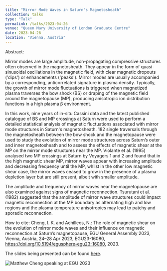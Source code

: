 ```yaml
---
title: "Mirror Mode Waves in Saturn's Magnetosheath"
collection: talks
type: "Talk"
permalink: /talks/2023-04-26
venue: "Queen Mary University of London Graduate Centre"
date: 2023-04-26
location: "Vienna, Austria"
---
```


Abstract: 

Mirror modes are large amplitude, non-propagating compressive structures often observed in the magnetosheath. They appear in the form of quasi-sinusoidal oscillations in the magnetic field, with clear magnetic dropouts ('dips') or enhancements ('peaks'). Mirror modes are usually accompanied by a corresponding, anticorrelated signature in plasma density. Typically, the growth of mirror mode fluctuations is triggered when magnetized plasma traverses the bow shock (BS) or draping of the magnetic field around the magnetopause (MP), producing anisotropic ion distribution functions in a high plasma β environment.

In this work, nine years of in-situ Cassini data and the latest published catalogue of BS and MP crossings at Saturn were used to perform a detailed statistical analysis of magnetic fluctuations associated with mirror mode structures in Saturn's magnetosheath. 182 single traversals through the magnetosheath between the bow shock and the magnetopause were used to study the evolution of mirror mode structures across Saturn’s outer and inner magnetosheath and to assess the effects of magnetic shear at the MP on the mirror mode structures near the MP. Violante et al. (1995) analysed two MP crossings at Saturn by Voyagers 1 and 2 and found that in the high magnetic shear MP, mirror waves appear with increasing amplitude and decreasing frequency until the MP, whilst in the other low magnetic shear case, the mirror waves ceased to grow in the presence of a plasma depletion layer but are still present, albeit with smaller amplitude.

The amplitude and frequency of mirror waves near the magnetopause are also examined against signs of magnetic reconnection. Tsurutani et al. (1982) suggested that the amplitude of mirror wave structures could impact magnetic reconnection at the MP boundary as alternating high and low regions and the plasma temperature anisotropies may lead to patchy and sporadic reconnection.

How to cite: Cheng, I. K. and Achilleos, N.: The role of magnetic shear on the evolution of mirror mode waves and their influence on magnetic reconnection at Saturn’s magnetopause, EGU General Assembly 2023, Vienna, Austria, 24–28 Apr 2023, EGU23-16080, https://doi.org/10.5194/egusphere-egu23-16080, 2023.


The slides being presented can be found [here](https://liveuclac-my.sharepoint.com/:p:/g/personal/ucapikc_ucl_ac_uk/Ed8HJAUpe_FKnlU0OEYITtYBuDAjQU8OJmrgvcVwfZNXdA?e=TozZwL).

<img src="/images/talk_EGU2023.jpg" alt="Matthew Cheng speaking at EGU 2023">